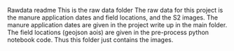 Rawdata readme
This is the raw data folder
The raw data for this project is the manure application dates and field locations, and the S2 images.
The manure application dates are given in the project write up in the main folder. The field locations (geojson aois) are given in the pre-process python notebook code. Thus this folder just contains the images.
